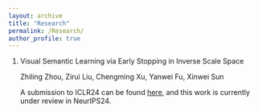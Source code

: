 ```yaml
---
layout: archive
title: "Research"
permalink: /Research/
author_profile: true
---
```


1. Visual Semantic Learning via Early Stopping in Inverse Scale Space
   
   Zhiling Zhou, Zirui Liu, Chengming Xu, Yanwei Fu, Xinwei Sun
   
   A submission to ICLR24 can be found [here]([https://openreview.net/pdf?id=wAsjsSe0U6]), and this work is currently under review in NeurIPS24.

